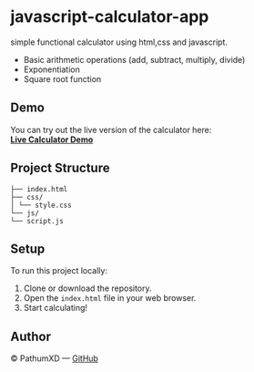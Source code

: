 # javascript-calculator-app
simple functional calculator using html,css and javascript.

- Basic arithmetic operations (add, subtract, multiply, divide)  
- Exponentiation  
- Square root function  

## Demo

You can try out the live version of the calculator here:  
**[Live Calculator Demo](https://pathumxd.github.io/javascript-calculator-app/)**  

## Project Structure

```
├── index.html
├── css/
│ └── style.css
└── js/
└── script.js
```

## Setup

To run this project locally:

1. Clone or download the repository.
2. Open the `index.html` file in your web browser.
3. Start calculating!

## Author

© PathumXD — [GitHub](https://github.com/PathumXD)
